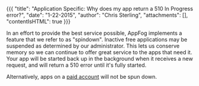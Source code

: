 {{{
  "title": "Application Specific: Why does my app return a 510 In Progress error?",
  "date": "1-22-2015",
  "author": "Chris Sterling",
  "attachments": [],
  "contentIsHTML": true
}}}

<p>In an effort to provide the best service possible, AppFog implements a feature that we refer to as "spindown". Inactive free applications may be suspended as determined by our administrator. This lets us conserve memory so we can continue to offer great service to the apps that need it. Your app will be started back up in the background when it receives a new request, and will return a 510 error until it's fully started.</p>
<p>Alternatively, apps on a <a href="https://www.appfog.com/pricing/">paid account</a> will not be spun down.</p>
